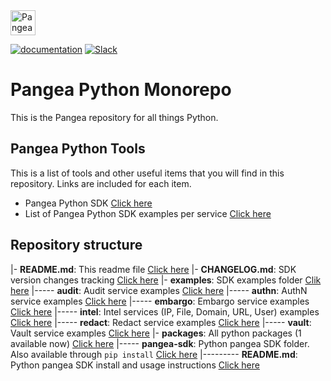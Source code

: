 <a href="https://pangea.cloud?utm_source=github&utm_medium=dotnet-sdk" target="_blank" rel="noopener noreferrer">
  <img src="https://pangea-marketing.s3.us-west-2.amazonaws.com/pangea-color.svg" alt="Pangea Logo" height="40" />
</a>

<br />

[![documentation](https://img.shields.io/badge/documentation-pangea-blue?style=for-the-badge&labelColor=551B76)](https://pangea.cloud/docs/sdk/python/)
[![Slack](https://img.shields.io/badge/Slack-4A154B?style=for-the-badge&logo=slack&logoColor=white)](https://pangea.cloud/join-slack/)

# Pangea Python Monorepo

This is the Pangea repository for all things Python.

## Pangea Python Tools

This is a list of tools and other useful items that you will find in this repository. Links are included for each item.

- Pangea Python SDK [Click here](/packages/pangea-sdk)
- List of Pangea Python SDK examples per service [Click here](/examples)


## Repository structure

|- **README.md**: This readme file [Click here](/README.md)
|- **CHANGELOG.md**: SDK version changes tracking [Click here](/CHANGELOG.md)
|- **examples**: SDK examples folder [Clik here](/examples)
|----- **audit**: Audit service examples [Click here](/examples/audit)
|----- **authn**: AuthN service examples [Click here](/examples/authn)
|----- **embargo**: Embargo service examples [Click here](/examples/embargo)
|----- **intel**: Intel services (IP, File, Domain, URL, User) examples [Click here](/examples/intel)
|----- **redact**: Redact service examples [Click here](/examples/redact)
|----- **vault**: Vault service examples [Click here](/examples/vault)
|- **packages**: All python packages (1 available now) [Click here](/packages)
|----- **pangea-sdk**: Python pangea SDK folder. Also available through `pip install` [Click here](/packages/pangea-sdk)
|--------- **README.md**: Python pangea SDK install and usage instructions [Click here](/packages/pangea-sdk/README.md)
